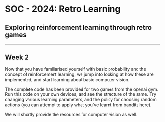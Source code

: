 # **SOC - 2024: Retro Learning**
## Exploring reinforcement learning through retro games
---

## **Week 2**

Now that you have familiarised yourself with basic probability and the concept of reinforcement learning, we jump into looking at how these are implemented, and start learning about basic computer vision.

The complete code has been provided for two games from the openai gym. Run this code on your own devices, and see the structure of the same. Try changing various learning parameters, and the policy for choosing random actions (you can attempt to apply what you've learnt from bandits here).

We will shortly provide the resources for computer vision as well.
